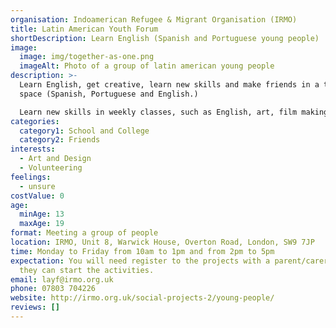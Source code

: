 ```yaml
---
organisation: Indoamerican Refugee & Migrant Organisation (IRMO)
title: Latin American Youth Forum
shortDescription: Learn English (Spanish and Portuguese young people)
image:
  image: img/together-as-one.png
  imageAlt: Photo of a group of latin american young people
description: >-
  Learn English, get creative, learn new skills and make friends in a trilingual
  space (Spanish, Portuguese and English.)

  Learn new skills in weekly classes, such as English, art, film making, photography and event organisation. You can also access volunteering and employment opportunities and explore London on day trips and residentials. 
categories:
  category1: School and College
  category2: Friends
interests:
  - Art and Design
  - Volunteering
feelings:
  - unsure
costValue: 0
age:
  minAge: 13
  maxAge: 19
format: Meeting a group of people
location: IRMO, Unit 8, Warwick House, Overton Road, London, SW9 7JP
time: Monday to Friday from 10am to 1pm and from 2pm to 5pm
expectation: You will need register to the projects with a parent/carer before
  they can start the activities.
email: layf@irmo.org.uk
phone: 07803 704226
website: http://irmo.org.uk/social-projects-2/young-people/
reviews: []
---
```

